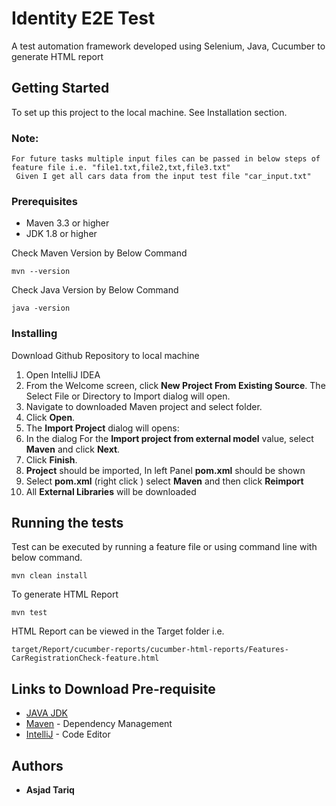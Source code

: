 # Identity E2E Test

A test automation framework developed using Selenium, Java, Cucumber to generate HTML report

## Getting Started
To set up this project to the local machine. See Installation section.
### Note: 
```
For future tasks multiple input files can be passed in below steps of feature file i.e. "file1.txt,file2,txt,file3.txt"
 Given I get all cars data from the input test file "car_input.txt"
```


### Prerequisites

* Maven 3.3 or higher
* JDK 1.8 or higher

Check Maven Version by Below Command
```
mvn --version
```

Check Java Version by Below Command
```
java -version
```

### Installing

Download Github Repository to local machine

1. Open IntelliJ IDEA
2. From the Welcome screen, click **New Project From Existing Source**.
The Select File or Directory to Import dialog will open.
3. Navigate to downloaded Maven project and select folder.
4. Click **Open**.
5. The **Import Project** dialog will opens:
6. In the dialog For the **Import project from external model** value, select **Maven** and click **Next**.
7. Click **Finish**.
8. **Project** should be imported, In left Panel **pom.xml** should be shown
9. Select **pom.xml** (right click ) select **Maven** and then click **Reimport**
10. All **External Libraries** will be downloaded


## Running the tests

Test can be executed by running a feature file or using command line with below command.
```
mvn clean install
```
To generate HTML Report
```
mvn test
```
HTML Report can be viewed in the Target folder i.e.
```
target/Report/cucumber-reports/cucumber-html-reports/Features-CarRegistrationCheck-feature.html
```

## Links to Download Pre-requisite

* [JAVA JDK](http://www.oracle.com/technetwork/java/javase/downloads/jdk9-downloads-3848520.html)
* [Maven](https://maven.apache.org/) - Dependency Management
* [IntelliJ](https://www.jetbrains.com/idea/download/#section=mac) - Code Editor

## Authors

* **Asjad Tariq**
